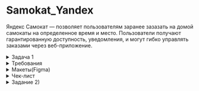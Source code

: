 # Samokat_Yandex

Яндекс Самокат — позволяет пользователям заранее зазазать на домой самокаты на определенное время и место. 
Пользователи получают гарантированную доступность, уведомления, и могут гибко управлять заказами через веб-приложение.

<details>
  <summary>Задача 1</summary> 

## Задание 1: Веб-приложение Яндекс.Самокат

Обрати внимание на техническую информацию при запуске приложения — в ней описаны
все доступы к серверу, БД и адреса API.
Составь чек-лист по требованиям к экрану «Статус заказа».
Для экрана «Сделать заказ» составь проверки на валидацию полей. Заполни их в виде таблицы по шаблону.
Проведи тестирование всей функциональности не только по получившимся чек-листам/таблицам, но и по 
остальным макетам и требованиям. Проверять главную страницу (лендинг) не нужно.
</details>

<details>
  <summary>Требования</summary> 

# Требования к веб приложению

## Поддерживаемые окружения 

 Приложение поддерживает эти браузеры: Яндекс.Браузер не ниже версии 
20.0.1, Chrome не ниже версии 85. Будет поддерживаться разрешение экрана 
1280x720 и 1920x1080.

## Лендинг

 Есть заголовок и чертёж самоката. При скролле происходит анимация: 
чертёж сменяется фотографией, появляется таблица с описанием самоката.

В шапке лендинга есть две кнопки: «Заказать», «Статус заказа».
 
Появляется запрос на согласие использовать куки. 

Если доскроллить до третьего блока, появляется информация: «Как это 
работает», «Вопросы о важном».

## Экран «Сделать заказ»
Чтобы сделать заказ, нужно заполнить две формы: «Для кого самокат», «Про 
аренду».

### Для кого самокат
Поля: «Имя», «Фамилия», «Адрес: куда привезти самокат», «Станция метро», 
«Телефон: на него позвонит курьер».

Все поля обязательные. Если они не заполнены корректно, нельзя перейти на 
следующую страницу.

Внизу кнопка «Дальше»: она переводит на форму «Про аренду». 

### Про аренду

Поля: «Когда привезти самокат», «Срок аренды», «Цвет», «Комментарий». 
«Когда привезти самокат», «Срок аренды» — обязательные поля.
«Цвет», «Комментарий» — необязательные.

### Кнопка «Назад». 
 При нажатии пользователь переходит на страницу «Для 
кого самокат».  При переключении между страницами введённая 
информация сохраняется.

### Кнопка «Заказать».
 Если все поля заполнены корректно, при клике по 
кнопке «Заказать» заказ будет оформлен. Появится всплывающее окно с 
текстом «Номер заказа NNNNN. Запишите его: пригодится, чтобы 
отслеживать статус» и кнопкой «Посмотреть статус». Кнопка «Посмотреть 
статус» ведёт на экран «Статус заказа»: в нём уже заполнено поле «Номер 
заказа».

 Если не все обязательные поля заполнены корректно, при нажатии на кнопку 
«Заказать» появится ошибка «Введите корректный <имя поля>». 
Пользователь может сделать несколько заказов один за другим.

## Экран «Статус заказа»

 Если нажать на «Статус заказа» в шапке лендинга, появляется поле ввода 
«Номер заказа». Нужно ввести значение и нажать Enter. Если номер заказа 
введён корректно, появляется информация:

- Данные заказа пользователя: имя, фамилия, адрес и остальные. Для всех 
полей действует правило: если текст не умещается в одной строке, он 
переносится на вторую.

- Цепочка статусов заказа. Текущий статус выделен чёрным, остальные — 
серые. Если статус пройден, цифра перед ним сменяется на галочку.

Если номер заказа введён некорректно, появляется сообщение об ошибке: 
«Такого заказа нет. Точно верный номер?».

 На экране статуса заказа четыре статуса. Активным может быть только один 
из них — он показывает, на какой стадии находится заказ:

### «Самокат на складе».
Становится активным, когда пользователь сделал 
заказ.

### «Курьер едет к вам».
Становится активным, когда курьер подтвердил у 
себя в приложении, что принял заказ. Когда статус активен, в подписи 
появляется имя курьера: «Курьер Фродо едет к вам». Если имя курьера 
слишком длинное и подпись не умещается в одну строчку, текст 
переносится на вторую строчку.

### «Курьер на месте».
Становится активным, когда курьер нажал кнопку «Завершить» у себя в приложении.

### «Ну всё, теперь кататься».
Становится активным, когда курьер подтвердил завершение заказа. 
Под заголовком статуса подпись «Аренда закончится...».
Показываемое время рассчитывается от момента, когда самокат передали
пользователю с учётом количества дней. Когда время аренды заканчивается, 
статус меняется на «Время аренды кончилось» с подписью «Скоро курьер заберёт самокат».

 Пользователь может ввести номер другого заказа и посмотреть его статус.
 
### Отмена заказа
 Есть кнопка «Отменить заказ». Если кликнуть по ней, появится всплывающее 
окно с текстом «Хотите отменить заказ?» На всплывающем окне две кнопки: 
«Отменить», «Назад». 

Если кликнуть по «Назад», пользователь вернётся на страницу статуса 
заказа.

Если кликнуть по «Отменить», появится всплывающее окно с текстом «Заказ 
отменён. Возвращайтесь, мы всегда вас ждём :)» и кнопкой «Хорошо». 
Кнопка «Хорошо» ведёт на главную страницу лендинга.

 Пользователь может отменить заказ, пока курьер не взял его в работу. Когда 
заказ уже у курьера, кнопка «Отменить заказ» будет некликабельной.
 Отменённый заказ удаляется из системы. Пользователь не может его 
посмотреть.

### Просроченный заказ

 Заказ считается просроченным, если курьер не успел выполнить его 
вовремя. Например, пользователь заказал самокат на 1 января. Если 1 января 
самокат не доставлен до 2359, этот заказ — просроченный.

 Если заказ просрочен, его статус меняется на «Курьер задерживается», а 
подпись — на «Не успеем привезти самокат вовремя. Чтобы уточнить статус
заказа, позвоните в поддержку: 0101». Статус и подпись подсвечиваются 
красным.

 Если пользователю доставили просроченный заказ, отсчёт времени до конца 
аренды начинается с момента получения заказа.

## Доработка фронтенда
 В цепочку статусов добавлен пятый статус: «Время аренды кончилось». Это 
фича, которую реализовали только во фронтенде, и бэкенд ещё не готов. 
Раньше этот текст появлялся на месте четвёртого статуса — в момент, когда 
время аренды заканчивалось. Теперь текст в четвёртом статусе не меняется: 
он просто становится серым, как и остальные статусы.


 Пример ответа описан в документации к API в блоке Orders — Получить заказ 
по его номеру.

 Номер нового статуса в запросе  3.

 
## Ограничения полей
![image](https://github.com/user-attachments/assets/976c0736-d552-4dd1-b6c0-c4075bfc279a)

![image](https://github.com/user-attachments/assets/0b5f37bc-2773-40ba-b379-4f8786faa8fb)

![image](https://github.com/user-attachments/assets/3e23acc7-260f-4463-bbdf-8013e6cb5e9f)



 ## FAQ
 
 **Сколько это стоит? И как оплатить?**
 
 Сутки  400 рублей. Оплата курьеру — наличными или картой.
 
 **Вы привозите зарядку вместе с самокатом?**
 
 Самокат приезжает к вам с полной зарядкой. Этого хватит на восемь суток — 
даже если будете кататься без передышек и во сне. Зарядка не понадобится.

 **Сможете привезти самокат прямо сегодня?**
 
 Только начиная с завтрашнего дня. Но скоро станем расторопнее.
 
 **Хочу сразу несколько самокатов! Так можно?**
 
 Пока что так: один заказ — один самокат. Если хотите покататься с друзьями,
можете просто сделать несколько заказов.

 **Можно ли продлить заказ или вернуть самокат раньше?**
 
 Пока что нет! Если что-то срочное — всегда можно позвонить в поддержку 
по номеру 0101.

 **Можно ли отменить заказ?**

 Да, отменить можно, пока курьер не выдвинулся к вам с самокатом. Штрафа 
не будет, объяснительной записки не попросим.

 **Как рассчитывается время аренды?**
 Допустим, вы оформляете заказ на 8 мая. Мы привозим самокат в эту дату до 
конца дня. Отсчёт времени аренды начинается с момента, когда вы оплатите 
заказ курьеру. Если мы привезли самокат 8 мая в 2030, суточная аренда 
закончится 9 мая в 20:30.

 **Я живу за МКАДом, привезёте?**
 
 Да, обязательно. Всем самокатов! И Москве, и Московской области.

</details>

<details>
  <summary>Макеты(Figma)</summary> 

  https://www.figma.com/design/vHgTVzFac8zyxhMZ2o4b2m/web

![image](https://github.com/user-attachments/assets/4fc61ec0-61c3-4ece-9d78-5d79d2fe1785)

</details>

<details>
  <summary>Чек-лист</summary> 
  [Чек-листы тут](https://docs.google.com/spreadsheets/d/1P0-mUWO0AT1GBVZkK4_u9wQC-xYcEtGymEvTNFhk8cY/edit?gid=943703744#gid=943703744)
</details>

<details>
  <summary>Задание 2)</summary> 


  </details>
  








  
